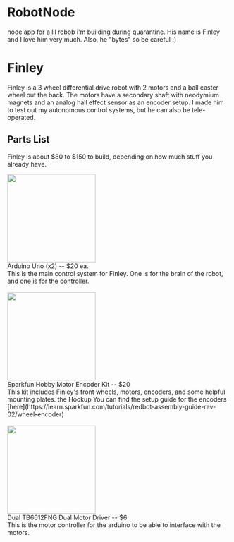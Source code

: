 # RobotNode
node app for a lil robob i'm building during quarantine. His name is Finley and I love him very much. Also, he "bytes" so be careful :)

# Finley
Finley is a 3 wheel differential drive robot with 2 motors and a ball caster wheel out the back. The motors have a secondary shaft with neodymium magnets and an analog hall effect sensor as an encoder setup. I made him to test out my autonomous control systems, but he can also be tele-operated.

## Parts List
Finley is about $80 to $150 to build, depending on how much stuff you already have.

<img src="https://images-na.ssl-images-amazon.com/images/I/51rmayrbsPL._AC_SX425_.jpg" width=200 /> 
<br>Arduino Uno (x2) -- $20 ea.<br>
This is the main control system for Finley. One is for the brain of the robot, and one is for the controller.<br><br>
<img src="https://cdn.sparkfun.com//assets/parts/1/0/4/6/4/13260-01.jpg" width=200 />
<br>Sparkfun Hobby Motor Encoder Kit -- $20<br>
This kit includes Finley's front wheels, motors, encoders, and some helpful mounting plates. the Hookup You can find the setup guide for the encoders [here](https://learn.sparkfun.com/tutorials/redbot-assembly-guide-rev-02/wheel-encoder) <br><br>
<img src="https://cdn.sparkfun.com//assets/parts/1/2/4/8/2/14450a-01.jpg" width=200 />
<br>Dual TB6612FNG Dual Motor Driver -- $6<br>
This is the motor controller for the arduino to be able to interface with the motors.